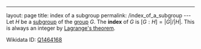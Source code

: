 ---
 layout: page
 title: index of a subgroup
 permalink: /index_of_a_subgroup
---Let $H$ be a [subgroup](https://defsmath.github.io/DefsMath/subgroup) of the [group](https://defsmath.github.io/DefsMath/group) $G$. The **index** of $G$ is $[G:H] = |G|/|H|$. This is always an integer by [Lagrange's theorem](https://defsmath.github.io/DefsMath/Lagrange's_theorem).

Wikidata ID: [Q1464168](https://www.wikidata.org/wiki/Q1464168)